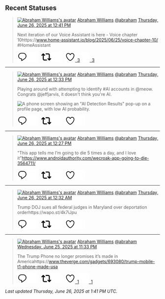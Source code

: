 ## Recent Statuses

> <a href="https://indieweb.social/@abraham"><img alt="Abraham Williams's avatar" src="https://cdn.masto.host/indiewebsocial/accounts/avatars/109/292/540/382/343/163/original/d00f2e03ce9c85b1.jpg" height="24" width="24" ></a> [Abraham Williams](https://indieweb.social/@abraham) [@abraham](https://indieweb.social/@abraham) [Thursday, June 26, 2025 at 12:41 PM](https://indieweb.social/@abraham/114749714545887052)
>
> Next iteration of our Voice Assistant is here - Voice chapter 10https://www.home-assistant.io/blog/2025/06/25/voice-chapter-10/ #HomeAssistant
>
> [![Reply](./images/reply_light.svg#gh-light-mode-only "Reply")](https://indieweb.social/@abraham/114749714545887052#gh-light-mode-only)[![Reply](./images/reply.svg#gh-dark-mode-only "Reply")](https://indieweb.social/@abraham/114749714545887052#gh-dark-mode-only)&emsp;[![Boost](./images/retweet_light.svg#gh-light-mode-only "Boost")](https://indieweb.social/@abraham/114749714545887052#gh-light-mode-only)[![Boost](./images/retweet.svg#gh-dark-mode-only "Boost")](https://indieweb.social/@abraham/114749714545887052#gh-dark-mode-only)&emsp;[![Favorite](./images/like_light.svg#gh-light-mode-only "Favorite")&ensp;3](https://indieweb.social/@abraham/114749714545887052#gh-light-mode-only)[![Favorite](./images/like.svg#gh-dark-mode-only "Favorite")&ensp;3](https://indieweb.social/@abraham/114749714545887052#gh-dark-mode-only)


---

> <a href="https://indieweb.social/@abraham"><img alt="Abraham Williams's avatar" src="https://cdn.masto.host/indiewebsocial/accounts/avatars/109/292/540/382/343/163/original/d00f2e03ce9c85b1.jpg" height="24" width="24" ></a> [Abraham Williams](https://indieweb.social/@abraham) [@abraham](https://indieweb.social/@abraham) [Thursday, June 26, 2025 at 12:33 PM](https://indieweb.social/@abraham/114749681627522282)
>
> Playing around with attempting to identify #AI accounts in @meow. Congrats @jeffjarvis, it doesn&#39;t think you&#39;re AI.
>
> ![A phone screen showing an "AI Detection Results" pop-up on a profile page, with low AI probability.](https://cdn.masto.host/indiewebsocial/media_attachments/files/114/749/673/474/246/585/original/f26e20fbdc076705.jpeg)
>
> [![Reply](./images/reply_light.svg#gh-light-mode-only "Reply")](https://indieweb.social/@abraham/114749681627522282#gh-light-mode-only)[![Reply](./images/reply.svg#gh-dark-mode-only "Reply")](https://indieweb.social/@abraham/114749681627522282#gh-dark-mode-only)&emsp;[![Boost](./images/retweet_light.svg#gh-light-mode-only "Boost")](https://indieweb.social/@abraham/114749681627522282#gh-light-mode-only)[![Boost](./images/retweet.svg#gh-dark-mode-only "Boost")](https://indieweb.social/@abraham/114749681627522282#gh-dark-mode-only)&emsp;[![Favorite](./images/like_light.svg#gh-light-mode-only "Favorite")](https://indieweb.social/@abraham/114749681627522282#gh-light-mode-only)[![Favorite](./images/like.svg#gh-dark-mode-only "Favorite")](https://indieweb.social/@abraham/114749681627522282#gh-dark-mode-only)


---

> <a href="https://indieweb.social/@abraham"><img alt="Abraham Williams's avatar" src="https://cdn.masto.host/indiewebsocial/accounts/avatars/109/292/540/382/343/163/original/d00f2e03ce9c85b1.jpg" height="24" width="24" ></a> [Abraham Williams](https://indieweb.social/@abraham) [@abraham](https://indieweb.social/@abraham) [Thursday, June 26, 2025 at 12:27 PM](https://indieweb.social/@abraham/114749659030509484)
>
> &quot;This app tells me I’m going to die 5 times a day, and I love it&quot;https://www.androidauthority.com/wecroak-app-going-to-die-3564711/
>
> [![Reply](./images/reply_light.svg#gh-light-mode-only "Reply")](https://indieweb.social/@abraham/114749659030509484#gh-light-mode-only)[![Reply](./images/reply.svg#gh-dark-mode-only "Reply")](https://indieweb.social/@abraham/114749659030509484#gh-dark-mode-only)&emsp;[![Boost](./images/retweet_light.svg#gh-light-mode-only "Boost")](https://indieweb.social/@abraham/114749659030509484#gh-light-mode-only)[![Boost](./images/retweet.svg#gh-dark-mode-only "Boost")](https://indieweb.social/@abraham/114749659030509484#gh-dark-mode-only)&emsp;[![Favorite](./images/like_light.svg#gh-light-mode-only "Favorite")](https://indieweb.social/@abraham/114749659030509484#gh-light-mode-only)[![Favorite](./images/like.svg#gh-dark-mode-only "Favorite")](https://indieweb.social/@abraham/114749659030509484#gh-dark-mode-only)


---

> <a href="https://indieweb.social/@abraham"><img alt="Abraham Williams's avatar" src="https://cdn.masto.host/indiewebsocial/accounts/avatars/109/292/540/382/343/163/original/d00f2e03ce9c85b1.jpg" height="24" width="24" ></a> [Abraham Williams](https://indieweb.social/@abraham) [@abraham](https://indieweb.social/@abraham) [Thursday, June 26, 2025 at 12:32 AM](https://indieweb.social/@abraham/114746846836133646)
>
> Trump DOJ sues all federal judges in Maryland over deportation orderhttps://wapo.st/4k7iJpu
>
> [![Reply](./images/reply_light.svg#gh-light-mode-only "Reply")](https://indieweb.social/@abraham/114746846836133646#gh-light-mode-only)[![Reply](./images/reply.svg#gh-dark-mode-only "Reply")](https://indieweb.social/@abraham/114746846836133646#gh-dark-mode-only)&emsp;[![Boost](./images/retweet_light.svg#gh-light-mode-only "Boost")](https://indieweb.social/@abraham/114746846836133646#gh-light-mode-only)[![Boost](./images/retweet.svg#gh-dark-mode-only "Boost")](https://indieweb.social/@abraham/114746846836133646#gh-dark-mode-only)&emsp;[![Favorite](./images/like_light.svg#gh-light-mode-only "Favorite")](https://indieweb.social/@abraham/114746846836133646#gh-light-mode-only)[![Favorite](./images/like.svg#gh-dark-mode-only "Favorite")](https://indieweb.social/@abraham/114746846836133646#gh-dark-mode-only)


---

> <a href="https://indieweb.social/@abraham"><img alt="Abraham Williams's avatar" src="https://cdn.masto.host/indiewebsocial/accounts/avatars/109/292/540/382/343/163/original/d00f2e03ce9c85b1.jpg" height="24" width="24" ></a> [Abraham Williams](https://indieweb.social/@abraham) [@abraham](https://indieweb.social/@abraham) [Wednesday, June 25, 2025 at 11:33 PM](https://indieweb.social/@abraham/114746616309093836)
>
> The Trump Phone no longer promises it’s made in Americahttps://www.theverge.com/gadgets/693080/trump-mobile-t1-phone-made-usa
>
> [![Reply](./images/reply_light.svg#gh-light-mode-only "Reply")](https://indieweb.social/@abraham/114746616309093836#gh-light-mode-only)[![Reply](./images/reply.svg#gh-dark-mode-only "Reply")](https://indieweb.social/@abraham/114746616309093836#gh-dark-mode-only)&emsp;[![Boost](./images/retweet_light.svg#gh-light-mode-only "Boost")](https://indieweb.social/@abraham/114746616309093836#gh-light-mode-only)[![Boost](./images/retweet.svg#gh-dark-mode-only "Boost")](https://indieweb.social/@abraham/114746616309093836#gh-dark-mode-only)&emsp;[![Favorite](./images/like_light.svg#gh-light-mode-only "Favorite")&ensp;1](https://indieweb.social/@abraham/114746616309093836#gh-light-mode-only)[![Favorite](./images/like.svg#gh-dark-mode-only "Favorite")&ensp;1](https://indieweb.social/@abraham/114746616309093836#gh-dark-mode-only)


_Last updated Thursday, June 26, 2025 at 1:41 PM UTC._
